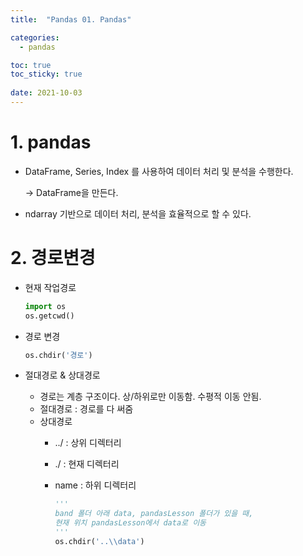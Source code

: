 ```yaml
---
title:  "Pandas 01. Pandas"

categories:
  - pandas

toc: true
toc_sticky: true
 
date: 2021-10-03
---
```


# 1. pandas

-   DataFrame, Series, Index 를 사용하여 데이터 처리 및 분석을 수행한다.  
      
    → DataFrame을 만든다.
-   ndarray 기반으로 데이터 처리, 분석을 효율적으로 할 수 있다.  
    

# 2. 경로변경

-   현재 작업경로  
    
    ```python
    import os
    os.getcwd()
    ```
    
-   경로 변경
    
    ```python
    os.chdir('경로')
    ```
    
-   절대경로 & 상대경로
    
    -   경로는 계층 구조이다. 상/하위로만 이동함. 수평적 이동 안됨.
    -   절대경로 : 경로를 다 써줌
    -   상대경로
        -   ../ : 상위 디렉터리
        -   ./ : 현재 디렉터리
        -   name : 하위 디렉터리
            
            ```python
            '''
            band 폴더 아래 data, pandasLesson 폴더가 있을 때,
            현재 위치 pandasLesson에서 data로 이동
            '''
            os.chdir('..\\data')
            ```